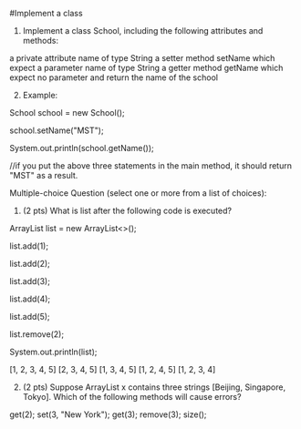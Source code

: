 #Implement a class


1. Implement a class School, including the following attributes and methods:

a private attribute name of type String
a setter method setName which expect a parameter name of type String
a getter method getName which expect no parameter and return the name of the school


2. Example:

School school = new School();

school.setName("MST");

System.out.println(school.getName());

//if you put the above three statements in the main method, it should return "MST" as a result.



Multiple-choice Question (select one or more from a list of choices):

1. (2 pts) What is list after the following code is executed?

ArrayList<Integer> list = new ArrayList<>();

list.add(1);

list.add(2);

list.add(3);

list.add(4);

list.add(5);

list.remove(2);

System.out.println(list);

[1, 2, 3, 4, 5]
[2, 3, 4, 5]
[1, 3, 4, 5]
[1, 2, 4, 5]
[1, 2, 3, 4]


2. (2 pts) Suppose ArrayList x contains three strings [Beijing, Singapore, Tokyo]. Which of the following methods will cause errors?

get(2);
set(3, "New York");
get(3);
remove(3);
size();